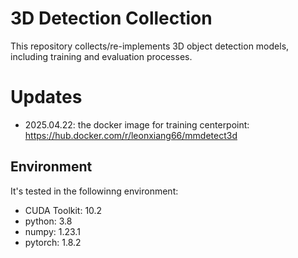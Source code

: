 # 3D Detection Collection

This repository collects/re-implements 3D object detection models, including training and evaluation processes.

# Updates
- 2025.04.22: the docker image for training centerpoint: https://hub.docker.com/r/leonxiang66/mmdetect3d


## Environment

It's tested in the followinng environment:

- CUDA Toolkit: 10.2
- python: 3.8
- numpy: 1.23.1
- pytorch: 1.8.2


